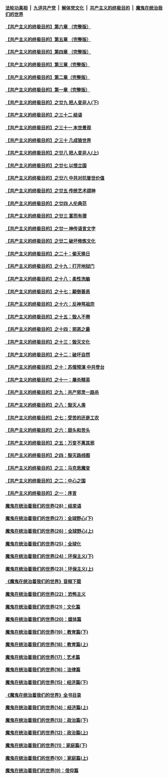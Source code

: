 ####  [法轮功真相](../../../../basic/blob/master/README.md?t=05292031) &nbsp;|&nbsp; [九评共产党](../../../../9ping.md/blob/master/README.md?t=05292031) &nbsp;|&nbsp; [解体党文化](../../../../jtdwh.md/blob/master/README.md?t=05292031)  &nbsp;|&nbsp; [共产主义的终极目的](../../../../gczydzjmd.md/blob/master/README.md?t=05292031) &nbsp;|&nbsp; [魔鬼在统治我们的世界](../../../../mgztzwmdsj.md/blob/master/README.md?t=05292031) 

#### [【共产主义的终极目的】第六章 （完整版）](../pages/nsc422/n11428913.md?t=05292031) 

#### [【共产主义的终极目的】第五章 （完整版）](../pages/nsc422/n11428912.md?t=05292031) 

#### [【共产主义的终极目的】第四章 （完整版）](../pages/nsc422/n11428907.md?t=05292031) 

#### [【共产主义的终极目的】第三章（完整版）](../pages/nsc422/n11428848.md?t=05292031) 

#### [【共产主义的终极目的】第二章（完整版）](../pages/nsc422/n11428831.md?t=05292031) 

#### [【共产主义的终极目的】第一章（完整版）](../pages/nsc422/n11417651.md?t=05292031) 

#### [【共产主义的终极目的】之廿九 把人变非人(下)](../pages/nsc422/n11344140.md?t=05292031) 

#### [【共产主义的终极目的】之三十二 结语](../pages/nsc422/n11360535.md?t=05292031) 

#### [【共产主义的终极目的】之三十一 末世景观](../pages/nsc422/n11351129.md?t=05292031) 

#### [【共产主义的终极目的】之三十 几成狼世界](../pages/nsc422/n11348280.md?t=05292031) 

#### [【共产主义的终极目的】之廿八 把人变非人(上)](../pages/nsc422/n11340492.md?t=05292031) 

#### [【共产主义的终极目的】之廿七 以恨立国](../pages/nsc422/n11336944.md?t=05292031) 

#### [【共产主义的终极目的】之廿六 中共对抗普世价值](../pages/nsc422/n11324785.md?t=05292031) 

#### [【共产主义的终极目的】之廿五 传统艺术颂神](../pages/nsc422/n11296396.md?t=05292031) 

#### [【共产主义的终极目的】之廿四 人伦典范](../pages/nsc422/n11296397.md?t=05292031) 

#### [【共产主义的终极目的】之廿三 富而有德](../pages/nsc422/n11283598.md?t=05292031) 

#### [【共产主义的终极目的】之廿一 神传语言文字](../pages/nsc422/n11263265.md?t=05292031) 

#### [【共产主义的终极目的】之廿二 破坏修炼文化](../pages/nsc422/n11245728.md?t=05292031) 

#### [【共产主义的终极目的】之二十：偷天换日](../pages/nsc422/n11238846.md?t=05292031) 

#### [【共产主义的终极目的】之十九：打开地狱门](../pages/nsc422/n11206376.md?t=05292031) 

#### [【共产主义的终极目的】之十八：柔性洗脑](../pages/nsc422/n11199994.md?t=05292031) 

#### [【共产主义的终极目的】之十七：颠倒善恶](../pages/nsc422/n11179782.md?t=05292031) 

#### [【共产主义的终极目的】之十六：反神骂祖宗](../pages/nsc422/n11166798.md?t=05292031) 

#### [【共产主义的终极目的】之十五：毁人不倦](../pages/nsc422/n11166792.md?t=05292031) 

#### [【共产主义的终极目的】之十四：邪恶之最](../pages/nsc422/n11150249.md?t=05292031) 

#### [【共产主义的终极目的】之十三：毁灭文化](../pages/nsc422/n11135227.md?t=05292031) 

#### [【共产主义的终极目的】之十二：破坏自然](../pages/nsc422/n11135214.md?t=05292031) 

#### [【共产主义的终极目的】之十：苏俄预演 中共登台](../pages/nsc422/n11118424.md?t=05292031) 

#### [【共产主义的终极目的】之十一：屠杀精英](../pages/nsc422/n11118442.md?t=05292031) 

#### [【共产主义的终极目的】之九：共产邪灵一路杀](../pages/nsc422/n11114139.md?t=05292031) 

#### [【共产主义的终极目的】之八：毁灭人类](../pages/nsc422/n11108503.md?t=05292031) 

#### [【共产主义的终极目的】之七：受苦的还是工农](../pages/nsc422/n11101809.md?t=05292031) 

#### [【共产主义的终极目的】之六：甜头和苦头](../pages/nsc422/n11096971.md?t=05292031) 

#### [【共产主义的终极目的】之五：万变不离其邪](../pages/nsc422/n11091285.md?t=05292031) 

#### [【共产主义的终极目的】之四：毁灭路线图](../pages/nsc422/n11086284.md?t=05292031) 

#### [【共产主义的终极目的】之三：马克思魔变](../pages/nsc422/n11061941.md?t=05292031) 

#### [【共产主义的终极目的】之二：中心之国](../pages/nsc422/n11047728.md?t=05292031) 

#### [【共产主义的终极目的】之一：序言](../pages/nsc422/n11086077.md?t=05292031) 

#### [魔鬼在统治着我们的世界(28)：结束语](../pages/nsc422/n10936246.md?t=05292031) 

#### [魔鬼在统治着我们的世界(27)：全球野心(下)](../pages/nsc422/n10928319.md?t=05292031) 

#### [魔鬼在统治着我们的世界(26)：全球野心(上)](../pages/nsc422/n10900318.md?t=05292031) 

#### [魔鬼在统治着我们的世界(25)：全球化](../pages/nsc422/n10788205.md?t=05292031) 

#### [魔鬼在统治着我们的世界(24)：环保主义(下)](../pages/nsc422/n10695307.md?t=05292031) 

#### [魔鬼在统治着我们的世界(23)：环保主义(上)](../pages/nsc422/n10688613.md?t=05292031) 

#### [《魔鬼在统治着我们的世界》音频下载](../pages/nsc422/n10635553.md?t=05292031) 

#### [魔鬼在统治着我们的世界(22)：恐怖主义](../pages/nsc422/n10614727.md?t=05292031) 

#### [魔鬼在统治着我们的世界(21)：文化篇](../pages/nsc422/n10597706.md?t=05292031) 

#### [魔鬼在统治着我们的世界(20)：媒体篇](../pages/nsc422/n10586579.md?t=05292031) 

#### [魔鬼在统治着我们的世界(19)：教育篇(下)](../pages/nsc422/n10564808.md?t=05292031) 

#### [魔鬼在统治着我们的世界(18)：教育篇(上)](../pages/nsc422/n10526970.md?t=05292031) 

#### [魔鬼在统治着我们的世界(17)：艺术篇](../pages/nsc422/n10499093.md?t=05292031) 

#### [魔鬼在统治着我们的世界(16)：法律篇](../pages/nsc422/n10485969.md?t=05292031) 

#### [魔鬼在统治着我们的世界(15)：经济篇(下)](../pages/nsc422/n10469975.md?t=05292031) 

#### [《魔鬼在统治着我们的世界》全书目录](../pages/nsc422/n10464261.md?t=05292031) 

#### [魔鬼在统治着我们的世界(14)：经济篇(上)](../pages/nsc422/n10457370.md?t=05292031) 

#### [魔鬼在统治着我们的世界(13)：政治篇(下)](../pages/nsc422/n10448270.md?t=05292031) 

#### [魔鬼在统治着我们的世界(12)：政治篇(上)](../pages/nsc422/n10444576.md?t=05292031) 

#### [魔鬼在统治着我们的世界(11)：家庭篇(下)](../pages/nsc422/n10440961.md?t=05292031) 

#### [魔鬼在统治着我们的世界(10)：家庭篇(上)](../pages/nsc422/n10435448.md?t=05292031) 

#### [魔鬼在统治着我们的世界(9)：信仰篇](../pages/nsc422/n10432159.md?t=05292031) 


